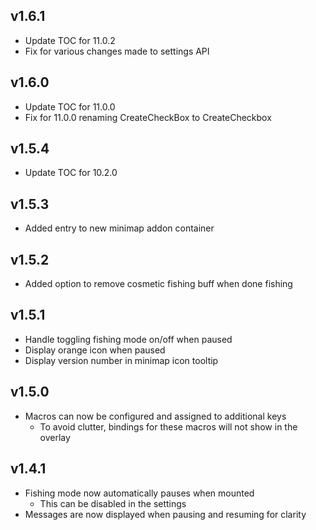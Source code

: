 ## v1.6.1

* Update TOC for 11.0.2
* Fix for various changes made to settings API

## v1.6.0

* Update TOC for 11.0.0
* Fix for 11.0.0 renaming CreateCheckBox to CreateCheckbox

## v1.5.4

* Update TOC for 10.2.0

## v1.5.3

* Added entry to new minimap addon container

## v1.5.2

* Added option to remove cosmetic fishing buff when done fishing

## v1.5.1

* Handle toggling fishing mode on/off when paused
* Display orange icon when paused
* Display version number in minimap icon tooltip

## v1.5.0

* Macros can now be configured and assigned to additional keys
  * To avoid clutter, bindings for these macros will not show in the overlay

## v1.4.1

* Fishing mode now automatically pauses when mounted
  * This can be disabled in the settings
* Messages are now displayed when pausing and resuming for clarity

